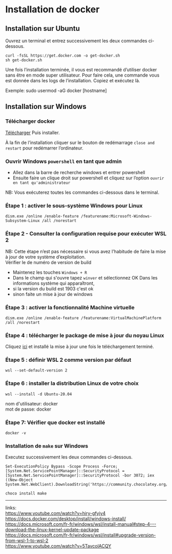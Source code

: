 # Installation de docker

## Installation sur Ubuntu
Ouvrez un terminal et entrez successivement les deux commandes ci-dessous. 

```
curl -fsSL https://get.docker.com -o get-docker.sh
sh get-docker.sh
```
Une fois l’installation terminée, il vous est recommandé d’utiliser docker sans être en mode super utilisateur. Pour faire cela, une commande vous est donnée dans les logs de l’installation.
Copiez et exécutez là.

Exemple: sudo usermod -aG docker [hostname]


## Installation sur Windows 

### Télécharger docker 
[Télécharger](https://desktop.docker.com/win/main/amd64/Docker%20Desktop%20Installer.exe)
Puis installer.

À la fin de l’installation cliquer sur le bouton de redémarrage `close and restart` pour redémarrer l’ordinateur. 
<!-- suivez le didacticiel d'installation `docker-instllation-didacticiel.pdf` contenu dans le dossier ressources.  -->

### Ouvrir Windows `powershell` en tant que admin
- Allez dans la barre de recherche windows et entrer powershell
- Ensuite faire un clique droit sur powershell et cliquez sur l’option `ouvrir en tant qu'administrateur`

NB: Vous exécuterez toutes les commandes ci-dessous dans le terminal.

### Étape 1 : activer le sous-système Windows pour Linux
```
dism.exe /online /enable-feature /featurename:Microsoft-Windows-Subsystem-Linux /all /norestart
```

### Étape 2 - Consulter la configuration requise pour exécuter WSL 2
NB: Cette étape n’est pas nécessaire si vous avez l’habitude de faire la mise à jour de votre système d’exploitation. <br>
Vérifier le de numéro de version de build
- Maintenez les touches  `Windows + R`
- Dans le champ qui s'ouvre tapez `winver` et sélectionnez OK
Dans les informations système qui apparaîtront,
 - si la version du build est 1903 c'est ok
 - sinon faite un mise à jour de windows

### Étape 3 : activer la fonctionnalité Machine virtuelle
```
dism.exe /online /enable-feature /featurename:VirtualMachinePlatform /all /norestart
```

### Étape 4 : télécharger le package de mise à jour du noyau Linux
Cliquez [ici](https://wslstorestorage.blob.core.windows.net/wslblob/wsl_update_x64.msi) et installé la mise à jour une fois le téléchargement terminé. <br>

### Étape 5 : définir WSL 2 comme version par défaut
```
wsl --set-default-version 2
```

### Étape 6 : installer la distribution Linux de votre choix
```
wsl --install -d Ubuntu-20.04 
```
nom d'utilisateur: docker <br>
mot de passe: docker<br>


### Étape 7: Vérifier que docker est installé 
```
docker -v
```

### Installation de `make` sur Windows
Executez successivement les deux commandes ci-dessous.
```
Set-ExecutionPolicy Bypass -Scope Process -Force; [System.Net.ServicePointManager]::SecurityProtocol = [System.Net.ServicePointManager]::SecurityProtocol -bor 3072; iex ((New-Object System.Net.WebClient).DownloadString('https://community.chocolatey.org/install.ps1'))
```
```
choco install make
```

---

links:<br>
https://www.youtube.com/watch?v=hiry-gfyjv4 <br>
https://docs.docker.com/desktop/install/windows-install/ <br>
https://docs.microsoft.com/fr-fr/windows/wsl/install-manual#step-4---download-the-linux-kernel-update-package <br>
https://docs.microsoft.com/fr-fr/windows/wsl/install#upgrade-version-from-wsl-1-to-wsl-2 <br>
https://www.youtube.com/watch?v=5TavcolACQY <br>
